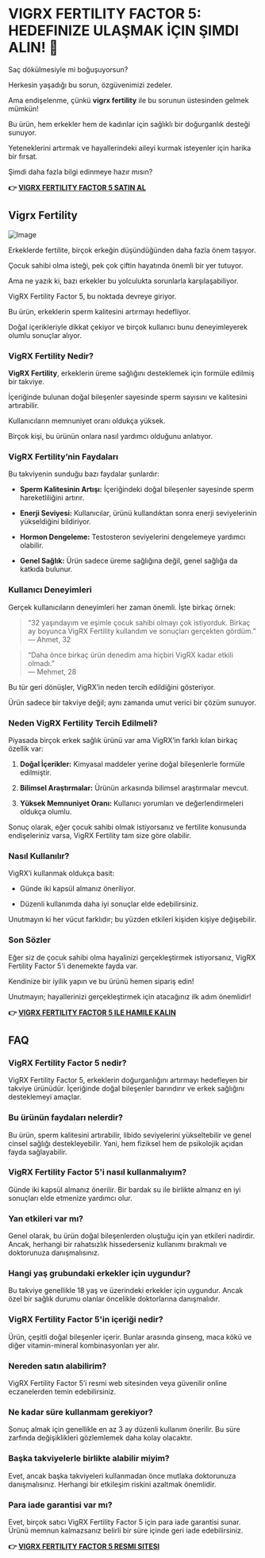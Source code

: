 # VIGRX FERTILITY FACTOR 5: HEDEFINIZE ULAŞMAK İÇIN ŞIMDI ALIN! 🌟

Saç dökülmesiyle mi boğuşuyorsun? 

Herkesin yaşadığı bu sorun, özgüvenimizi zedeler. 

Ama endişelenme, çünkü **vigrx fertility** ile bu sorunun üstesinden gelmek mümkün! 

Bu ürün, hem erkekler hem de kadınlar için sağlıklı bir doğurganlık desteği sunuyor. 

Yeteneklerini artırmak ve hayallerindeki aileyi kurmak isteyenler için harika bir fırsat. 

Şimdi daha fazla bilgi edinmeye hazır mısın?



**👉 [VIGRX FERTILITY FACTOR 5 SATIN AL](https://gchaffi.com/Cm3DxWsq)**

## Vigrx Fertility

![Image](https://www2.sellhealth.com/139/fertility-factor-5-15-1.jpg)

Erkeklerde fertilite, birçok erkeğin düşündüğünden daha fazla önem taşıyor. 

Çocuk sahibi olma isteği, pek çok çiftin hayatında önemli bir yer tutuyor.

Ama ne yazık ki, bazı erkekler bu yolculukta sorunlarla karşılaşabiliyor.

VigRX Fertility Factor 5, bu noktada devreye giriyor. 

Bu ürün, erkeklerin sperm kalitesini artırmayı hedefliyor. 

Doğal içerikleriyle dikkat çekiyor ve birçok kullanıcı bunu deneyimleyerek olumlu sonuçlar alıyor.

### **VigRX Fertility Nedir?**

**VigRX Fertility**, erkeklerin üreme sağlığını desteklemek için formüle edilmiş bir takviye.

İçeriğinde bulunan doğal bileşenler sayesinde sperm sayısını ve kalitesini artırabilir.

Kullanıcıların memnuniyet oranı oldukça yüksek. 

Birçok kişi, bu ürünün onlara nasıl yardımcı olduğunu anlatıyor.

### **VigRX Fertility’nin Faydaları**

Bu takviyenin sunduğu bazı faydalar şunlardır:

- **Sperm Kalitesinin Artışı:** İçeriğindeki doğal bileşenler sayesinde sperm hareketliliğini artırır.
  
- **Enerji Seviyesi:** Kullanıcılar, ürünü kullandıktan sonra enerji seviyelerinin yükseldiğini bildiriyor.
  
- **Hormon Dengeleme:** Testosteron seviyelerini dengelemeye yardımcı olabilir.
  
- **Genel Sağlık:** Ürün sadece üreme sağlığına değil, genel sağlığa da katkıda bulunur.

### **Kullanıcı Deneyimleri**

Gerçek kullanıcıların deneyimleri her zaman önemli. İşte birkaç örnek:

> “32 yaşındayım ve eşimle çocuk sahibi olmayı çok istiyorduk. Birkaç ay boyunca VigRX Fertility kullandım ve sonuçları gerçekten gördüm.”  
> — Ahmet, 32

> “Daha önce birkaç ürün denedim ama hiçbiri VigRX kadar etkili olmadı.”  
> — Mehmet, 28

Bu tür geri dönüşler, VigRX’in neden tercih edildiğini gösteriyor. 

Ürün sadece bir takviye değil; aynı zamanda umut verici bir çözüm sunuyor.

### **Neden VigRX Fertility Tercih Edilmeli?**

Piyasada birçok erkek sağlık ürünü var ama VigRX’in farklı kılan birkaç özellik var:

1. **Doğal İçerikler:** Kimyasal maddeler yerine doğal bileşenlerle formüle edilmiştir.
   
2. **Bilimsel Araştırmalar:** Ürünün arkasında bilimsel araştırmalar mevcut.
   
3. **Yüksek Memnuniyet Oranı:** Kullanıcı yorumları ve değerlendirmeleri oldukça olumlu.

Sonuç olarak, eğer çocuk sahibi olmak istiyorsanız ve fertilite konusunda endişeleriniz varsa, VigRX Fertility tam size göre olabilir.

### **Nasıl Kullanılır?**

VigRX’i kullanmak oldukça basit:

- Günde iki kapsül almanız öneriliyor.
  
- Düzenli kullanımda daha iyi sonuçlar elde edebilirsiniz.
  
Unutmayın ki her vücut farklıdır; bu yüzden etkileri kişiden kişiye değişebilir.

### **Son Sözler**

Eğer siz de çocuk sahibi olma hayalinizi gerçekleştirmek istiyorsanız, VigRX Fertility Factor 5'i denemekte fayda var.

Kendinize bir iyilik yapın ve bu ürünü hemen sipariş edin!

Unutmayın; hayallerinizi gerçekleştirmek için atacağınız ilk adım önemlidir!



**👉 [VIGRX FERTILITY FACTOR 5 ILE HAMILE KALIN](https://gchaffi.com/Cm3DxWsq)**

## FAQ

### **VigRX Fertility Factor 5 nedir?**
VigRX Fertility Factor 5, erkeklerin doğurganlığını artırmayı hedefleyen bir takviye ürünüdür. İçeriğinde doğal bileşenler barındırır ve erkek sağlığını desteklemeyi amaçlar.

### **Bu ürünün faydaları nelerdir?**
Bu ürün, sperm kalitesini artırabilir, libido seviyelerini yükseltebilir ve genel cinsel sağlığı destekleyebilir. Yani, hem fiziksel hem de psikolojik açıdan fayda sağlayabilir.

### **VigRX Fertility Factor 5'i nasıl kullanmalıyım?**
Günde iki kapsül almanız önerilir. Bir bardak su ile birlikte almanız en iyi sonuçları elde etmenize yardımcı olur.

### **Yan etkileri var mı?**
Genel olarak, bu ürün doğal bileşenlerden oluştuğu için yan etkileri nadirdir. Ancak, herhangi bir rahatsızlık hissederseniz kullanımı bırakmalı ve doktorunuza danışmalısınız.

### **Hangi yaş grubundaki erkekler için uygundur?**
Bu takviye genellikle 18 yaş ve üzerindeki erkekler için uygundur. Ancak özel bir sağlık durumu olanlar öncelikle doktorlarına danışmalıdır.

### **VigRX Fertility Factor 5'in içeriği nedir?**
Ürün, çeşitli doğal bileşenler içerir. Bunlar arasında ginseng, maca kökü ve diğer vitamin-mineral kombinasyonları yer alır.

### **Nereden satın alabilirim?**
VigRX Fertility Factor 5’i resmi web sitesinden veya güvenilir online eczanelerden temin edebilirsiniz. 

### **Ne kadar süre kullanmam gerekiyor?**
Sonuç almak için genellikle en az 3 ay düzenli kullanım önerilir. Bu süre zarfında değişiklikleri gözlemlemek daha kolay olacaktır.

### **Başka takviyelerle birlikte alabilir miyim?**
Evet, ancak başka takviyeleri kullanmadan önce mutlaka doktorunuza danışmalısınız. Herhangi bir etkileşim riskini azaltmak önemlidir.

### **Para iade garantisi var mı?**
Evet, birçok satıcı VigRX Fertility Factor 5 için para iade garantisi sunar. Ürünü memnun kalmazsanız belirli bir süre içinde geri iade edebilirsiniz.



**👉 [VIGRX FERTILITY FACTOR 5 RESMI SITESI](https://gchaffi.com/Cm3DxWsq)**